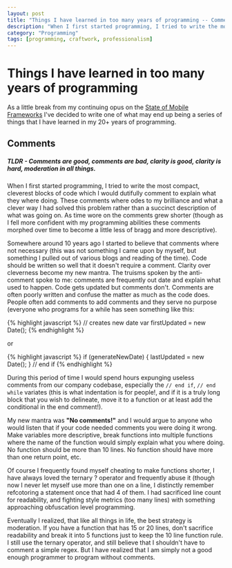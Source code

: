 ```yaml
---
layout: post
title: "Things I have learned in too many years of programming -- Comments"
description: "When I first started programming, I tried to write the most compact, cleverest blocks of code which I would dutifully comment to explain what they where doing.  These comments where odes to my brilliance and what a clever way I had solved this problem rather ..."
category: "Programming"
tags: [programming, craftwork, professionalism]
---
```



# Things I have learned in too many years of programming #

As a little break from my continuing opus on the [State of Mobile Frameworks](/programming/2014/04/22/the-state-of-html-mobile-frameworks-in-2014/)
I've decided to write one of what may end up being a series of things that I have learned in my 20+
years of programming.

## Comments ##

##### **TLDR** - _Comments are good, comments are bad, clarity is good, clarity is hard, moderation in all things._

When I first started programming, I tried to write the most compact, cleverest blocks of code which I would
dutifully comment to explain what they where doing.  These comments where odes to my brilliance and what a
clever way I had solved this problem rather than a succinct description of what was going on.  As time wore
on the comments grew shorter (though as I fell more confident with my programming abilities these comments
morphed over time to become a little less of bragg and more descriptive).

Somewhere around 10 years ago I started to believe that comments where not necessary (this was not something
I came upon by myself, but something I pulled out of various blogs and reading of the time).  Code should be
written so well that it doesn't require a comment.  Clarity over cleverness become my new mantra.  The truisms
spoken by the anti-comment spoke to me: comments are frequently out date and explain what used to happen.  Code
gets updated but comments don't.   Comments are often poorly written and confuse the matter as much as the code does.
People often add comments to add comments and they serve no purpose (everyone who programs for a while has seen
something like this:

{% highlight javascript %}
// creates new date
var firstUpdated = new Date();
{% endhighlight %}

or

{% highlight javascript %}
if (generateNewDate) {
    lastUpdated = new Date();
} // end if
{% endhighlight %}

During this period of time I would spend hours expunging useless comments from our company codebase, especially
the <code class="noblock">// end if</code>, <code class="noblock">// end while</code> variates (this is what indentation is for people!, and
if it is a truly long block that you wish to delineate, move it to a function or at least add the conditional in
the end comment!).

My new mantra was **"No comments!"** and I would argue to anyone who would listen that if your code needed comments
you were doing it wrong.  Make variables more descriptive, break functions into multiple functions where the name
of the function would simply explain what you where doing.  No function should be more than 10 lines.  No function should
have more than one return point, etc.

Of course I frequently found myself cheating to make functions shorter, I have always loved the ternary ? operator and
frequently abuse it (though now I never let myself use more than one on a line, I distinctly remember refcotoring a statement
once that had 4 of them.  I had sacrificed line count for readability, and fighting style metrics (too many lines) with
something approaching obfuscation level programming.

Eventually I realized, that like all things in life, the best strategy is moderation.  If you have a function that has 15 or 20 lines,
don't sacrifice readability and break it into 5 functions just to keep the 10 line function rule.  I still use the ternary
operator, and still believe that I shouldn't have to comment a simple regex.  But I have realized that I am simply not a good
enough programmer to program without comments.